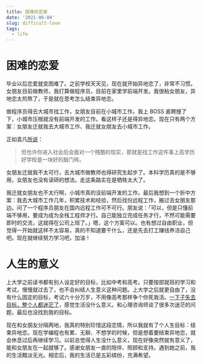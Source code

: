 ```yaml
---
title: 困难的恋爱
date: '2021-06-04'
slug: difficult-love
tags:
  - life
---
```


<!--more-->

# 困难的恋爱

毕业以后恋爱就变困难了。之前学校天天见，现在就开始异地恋了，非常不习惯。女朋友目前做教师，我打算做程序员，目前在家里学前端开发。我很粘女朋友，异地恋太煎熬了，于是就在思考怎么结束异地恋。

做程序员得去大城市找工作，女朋友目前在小城市工作。我上 BOSS 直聘搜了下，小城市压根就没有前端开发的工作。看这样子还是得异地恋。现在只有两个方案：女朋友迁就我去大城市工作、我迁就女朋友去小城市工作。

正如袁凡[所说](https://github.com/earfanfan/BlogComments/issues/4#issuecomment-820099886)：

> 但也许你进入社会后会面对一个残酷的现实，那就是找工作这件事上高学历好学校是一块好的敲门砖。

女朋友迁就我不太可行，去大城市做教师也得研究生起步了。本科学历真的是不够用，女朋友也没有读研的想法。走这条路实在是牺牲太大了。

我迁就女朋友也不太行啊，小城市真的没前端开发的工作。最后我想到一个折中方案：我去大城市工作几年，积累技术和经验，然后找份远程工作，搬过去女朋友那边。问了一个程序员朋友在国内远程工作可不可行。朋友说：「可以，但是只懂前端不够用，要成为成为全栈工程师才行。自己能独立完成任务才行，不然可能需要即时的交流，这就得在公司上班了。」嗯，这个方案可以。也有想过自由职业，但觉得一开始就这样不太容易，真的不知道要干什么，还是先去打工赚钱养活自己吧。现在就继续努力学习吧，加油！

# 人生的意义

上大学之前读书都有别人设定好的目标，比如中考和高考。只要按部就班的学习和考试，慢慢就过去了，也不会纠结人生意义这种问题。上大学之后就更自由了，没有什么固定的目标，考试六十分万岁，不用像高考那样争个你死我活。[一下子失去目标，整个人都迷茫了](/zh-cn/post/2021/02/18/live-for-myself/)，感觉生活没什么意义。和心理咨询师谈了很多次迷茫的问题，最后也没找到我的目标。

现在和女朋友分隔两地，我真的特别珍惜这段恋情，所以我就有了个人生目标：结束异地恋。现在学编程也有累、无聊、不想学的时候，但是想着要结束异地恋，就会休息过后再继续学习。以前总觉得人生没什么意义，现在好像突然就有意义了，能和女朋友在一起就够了。感谢女朋友一直的陪伴、照顾和支持。遇到她之前，我的生活黯淡无光。相恋后，我的生活已是五彩缤纷，充满希望。
